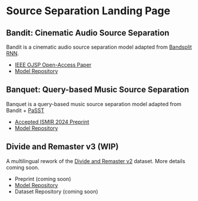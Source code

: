 # Source Separation Landing Page 


## Bandit: Cinematic Audio Source Separation
Bandit is a cinematic audio source separation model adapted from [Bandsplit RNN](https://arxiv.org/abs/2209.15174).

- [IEEE OJSP Open-Access Paper](https://ieeexplore.ieee.org/document/10342812)
- [Model Repository](https://github.com/kwatcharasupat/bandit)


## Banquet: Query-based Music Source Separation
Banquet is a query-based music source separation model adapted from Bandit + [PaSST](https://github.com/kkoutini/PaSST)

- [Accepted ISMIR 2024 Preprint](https://arxiv.org/abs/2406.18747)
- [Model Repository](https://github.com/kwatcharasupat/query-bandit)

## Divide and Remaster v3 (**WIP**)
A multilingual rework of the [Divide and Remaster v2](https://github.com/darius522/dnr-utils) dataset. More details coming soon.

- Preprint (coming soon)
- [Model Repository](https://github.com/kwatcharasupat/bandit-v2)
- Dataset Repository (coming soon)
